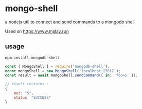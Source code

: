 # mongo-shell

a nodejs util to connect and send commands to a mongodb shell

Used on https://www.mplay.run

## usage

```bash
npm install mongodb-shell
```

```javascript
const { MongoShell } = require('mongodb-shell');
const mongoShell = new MongoShell('localhost:27017');
const result = await mongoShell.sendCommand({ in: 'foo=5' });

// result contains :
{
    out: "5",
    status: "SUCCESS"
}
```
